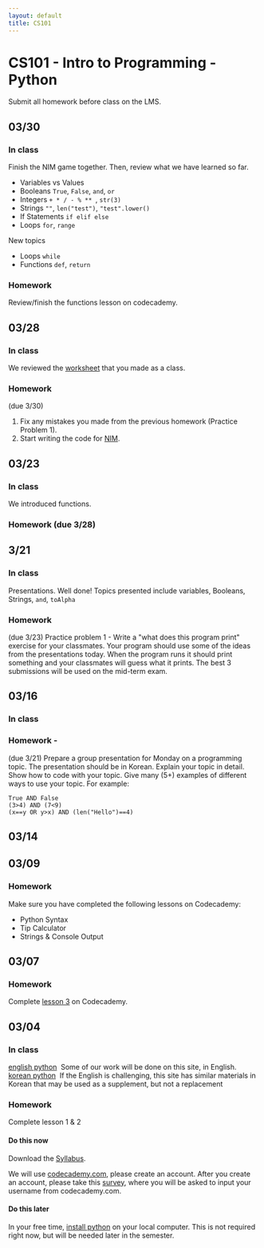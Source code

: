 ```yaml
---
layout: default
title: CS101
---
```


# CS101 - Intro to Programming - Python

Submit all homework before class on the LMS.

## 03/30

### In class

Finish the NIM game together.
Then, review what we have learned so far.

- Variables vs Values
- Booleans ```True```, ```False```, ```and```, ```or```
- Integers ```+ * / - % ** ```, ```str(3)```
- Strings ```""```, ```len("test")```,  ```"test".lower()```
- If Statements ```if elif else```
- Loops ```for```, ```range```

New topics
- Loops ```while```
- Functions ```def```, ```return```

### Homework
Review/finish the functions lesson on codecademy.


## 03/28

### In class

We reviewed the [worksheet](/ggu/cs101/worksheet) that you made as a class.

### Homework
(due 3/30)

1. Fix any mistakes you made from the previous homework (Practice Problem 1).
2. Start writing the code for [NIM](/ggu/cs101/nim).

## 03/23

### In class

We introduced functions.

### Homework (due 3/28)

## 3/21

### In class

Presentations. Well done! Topics presented include variables, Booleans, Strings, ```and```, ```toAlpha```

### Homework
(due 3/23) Practice problem 1 -
Write a "what does this program print" exercise for your classmates. Your program should use some of the ideas from the presentations today. When the program runs it should print something and your classmates will guess what it prints. The best 3 submissions will be used on the mid-term exam.

## 03/16

### In class

### Homework  -
(due 3/21) Prepare a group presentation for Monday on a programming topic.
The presentation should be in Korean. Explain your topic in detail. Show how to code with your topic. Give many (5+) examples of different ways to use your topic. For example:

```
True AND False
(3>4) AND (7<9)
(x==y OR y>x) AND (len("Hello")==4)
```


## 03/14

## 03/09

### Homework

Make sure you have completed the following lessons on Codecademy:
- Python Syntax
- Tip Calculator
- Strings & Console Output

## 03/07

### Homework

Complete [lesson 3](https://www.codecademy.com/courses/python-beginner-sRXwR/0/1?curriculum_id=4f89dab3d788890003000096) on Codecademy.

## 03/04

### In class

[english python](https://www.codecademy.com/learn/python) ­ Some of our work will be done on this site, in English.
[korean python](https://www.codecademy.com/en/tracks/python-ko) ­ If the English is challenging, this site has similar materials in
Korean that may be used as a supplement, but not a replacement

### Homework
Complete lesson 1 & 2


#### Do this now
Download the [Syllabus](/ggu/CS101.pdf).

We will use [codecademy.com](https://www.codecademy.com), please create an account.
After you create an account, please take this [survey](http://goo.gl/forms/6XSFltmVtg), where you will be asked to input your username from codecademy.com.

#### Do this later

In your free time, [install python](https://www.python.org/downloads/) on your local computer.
This is not required right now, but will be needed later in the semester.
